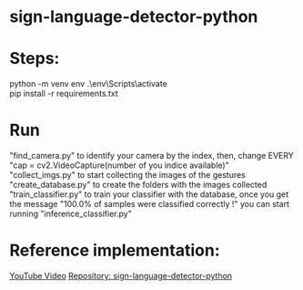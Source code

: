 # sign-language-detector-python

# Steps:

python -m venv env 
.\env\Scripts\activate     
pip install -r requirements.txt

# Run 

"find_camera.py" to identify your camera by the index, then, change EVERY "cap = cv2.VideoCapture(number of you indice available)"
"collect_imgs.py" to start collecting the images of the gestures
"create_database.py" to create the folders with the images collected
"train_classifier.py" to train your classifier with the database, once you get the message "100.0% of samples were classified correctly !" you can start running "inference_classifier.py"

# Reference implementation:

[YouTube Video](https://www.youtube.com/watch?v=MJCSjXepaAM)
[Repository: sign-language-detector-python](https://github.com/computervisioneng/sign-language-detector-python)
